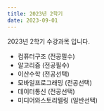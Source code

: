 ```yaml
---
title: 2023년 2학기
date: 2023-09-01
---
```


2023년 2학기 수강과목 입니다.

<!--more-->
- 컴퓨터구조 (전공필수)
- 알고리즘 (전공필수)
- 이산수학 (전공선택)
- 모바일프로그래밍 (전공선택)
- 데이터통신 (전공선택)
- 미디어와스토리텔링 (일반선택)
